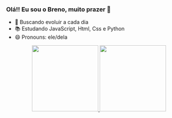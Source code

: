 ### Olá!! Eu sou o Breno, muito prazer 👋

- 🚀 Buscando evoluir a cada dia
- 📚 Estudando JavaScript, Html, Css e Python
- 😄 Pronouns: ele/dela

<div align="center">
  <a href="https://github.com/brenokAraujjo">
  <img height="180em" src="https://github-readme-stats.vercel.app/api?username=brenokAraujjo&show_icons=true&theme=dracula&include_all_commits=true&count_private=true"/>
  <img height="180em" src="https://github-readme-stats.vercel.app/api/top-langs/?username=brenokAraujjo&layout=compact&langs_count=7&theme=dracula"/>
</div>

